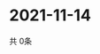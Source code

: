 # 2021-11-14
  共 0条

  <!-- BEGIN -->
  <!-- 最后更新时间Sun Nov 14 2021 11:02:43 GMT+0000 (Coordinated Universal Time) -->
  
  <!-- END -->
  
  